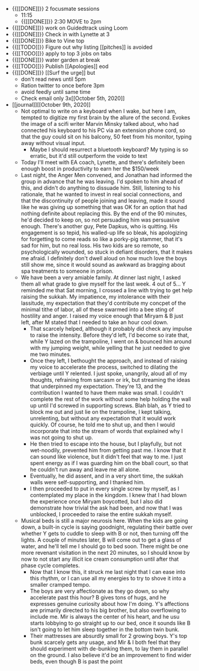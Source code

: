 - {{[[DONE]]}} 2 focusmate sessions
    - 11:15
    - {{[[DONE]]}} 2:30 MOVE to 2pm
- {{[[DONE]]}} work on Guidedtrack using Loom
- {{[[DONE]]}} Check in with Lynette at 3
- {{[[DONE]]}} Bike to Vine top
- {{[[TODO]]}} Figure out why listing [[pitches]] is avoided
- {{[[TODO]]}} apply to top 3 jobs on tabs
- {{[[DONE]]}} water garden at break
- {{[[TODO]]}} Publish [[Apologies]] eod
- {{[[DONE]]}} [[Surf the urge]] but 
    - don't read news until 5pm
    - Ration twitter to once before 3pm
    - avoid feedly until same time
    - Check email only 3x[[October 5th, 2020]]
- [[journal]][[October 9th, 2020]]
    - Not optimal to write on a keyboard when I wake, but here I am, tempted to digitize my first brain by the allure of the second. Evokes the image of a scifi writer Marvin Minsky talked about, who had connected his keyboard to his PC via an extension phone cord, so that the guy could sit on his balcony, 50 feet from his monitor, typing away without visual input.
        - Maybe I should resurrect a bluetooth keyboard? My typing is so erratic, but it'd still outperform the voide to text
    - Today I'll meet with EA coach, Lynette, and there's definitely been enough boost in productivity to earn her the $150/week
    - Last night, the Anger Men convened, and Jonathan had informed the group in advance that he was leaving. I'd spoken to him ahead of this, and didn't do anything to dissuade him. Still, listening to his rationale, that he wanted to invest in real social connections, and that the discontinuity of people joining and leaving, made it sound like he was giving up something that was OK for an option that had nothing definite about replacing this. By the end of the 90 minutes, he'd decided to keep on, so not persuading him was persuasive enough. There's another guy, Pete Dapkus, who is quitting. His engagement is so tepid, his walled-up life so bleak, his apologizing for forgetting to come reads so like a porky-pig stammer, that it's sad for him, but no real loss. His two kids are so remote, so psychologically wounded, so stuck in defiant disorders, that it makes me afraid. I definitely don't dwell aloud on how much love the boys still show me, since it would sound as awkward as bragging about spa treatments to someone in prison.
    - We have been a very amiable family. At dinner last night, I asked them all what grade to give myself for the last week. 4 out of 5... Y reminded me that Sat morning, I crossed a line with trying to get help raising the sukkah. My impatience, my intolerance with their lassitude, my expectation that they'd contribute my concpet of the minimal tithe of labor, all of these swarmed into a bee sting of hostility and anger. I raised my voice enough that Miryam & B just left, after M stated that I needed to take an hour cool down. 
        - That scarcely helped, although it probably did check any impulse to raise the intensity. Before they'd left, I'd become so irate that, while Y lazed on the trampoline, I went on & bounced him around with my jumping weight, while yelling that he just needed to give me two minutes.
        - Once they left, I bethought the approach, and instead of raising my voice to accelerate the process, switched to dilating the verbiage until Y relented. I just spoke, unangrily, aloud all of my thoughts, refraining from sarcasm or irk, but streaming the ideas that underpinned my expectation. They're 13, and the contribution I wanted to have them make was small. I couldn't complete the rest of the work without some help holding the wall up until I'd screwed in supporting screws. Blah blah, as Y tried to block me out and just lie on the trampoline, I kept talking, unrelenting, but without any expectation that it would work quickly. Of course, he told me to shut up, and then I would incorporate that into the stream of words that explained why I was not going to shut up.
        - He then tried to escape into the house, but I playfully, but not wet-noodily, prevented him from getting past me. I know that it can sound like violence, but it didn't feel that way to me. I just spent energy as if I was guarding him on the bball court, so that he couldn't run away and leave me all alone. 
        - Eventually, he did assent, and in a very short time, the sukkah walls were self-supporting, and I thanked him. 
        - I then proceeded to put in every single screw by myself, as I contemplated my place in the kingdom. I knew that I had blown the experience once Miryam boycotted, but I also did demonstrate how trivial the ask had been, and now that I was unblocked, I proceeded to raise the entire sukkah myself. 
    - Musical beds is still a major neurosis here. When the kids are going down, a built-in cycle is saying goodnight, regulating their battle over whether Y gets to cuddle to sleep with B or not, then turning off the lights. A couple of minutes later, B will come out to get a glass of water, and he'll tell me I should go to bed soon. There might be one more revenant visitation in the next 20 minutes, so I should know by now to not start any illicit ice cream consumption until after that phase cycle completes.
        - Now that I know this, it struck me last night that I can ease into this rhythm, or I can use all my energies to try to shove it into a smaller cramped tempo.
        - The boys are very affectionate as they go down, so why accelerate past this hour? B gives tons of hugs, and he expresses genuine curiosity about how I'm doing. Y's affections are primarily directed to his big brother, but also overflowing to include me. Mir is always the center of his heart, and he usu starts lobbying to go straight up to our bed, once it sounds like B isn't going to let him sleep together in the bottom twin bunk.
        - Their mattresses are absurdly small for 2 growing boys. Y's top bunk scarcely gets any usage, and Mir & I both feel that they should experiment with de-bunking them, to lay them in parallel on the ground. I also believe it'd be an improvement to find wider beds, even though B is past the point 
